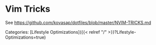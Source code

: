 # Vim Tricks

See https://github.com/kovasap/dotfiles/blob/master/NVIM-TRICKS.md

Categories:
[Lifestyle Optimizations]({{< relref "/" >}}?Lifestyle-Optimizations=true)